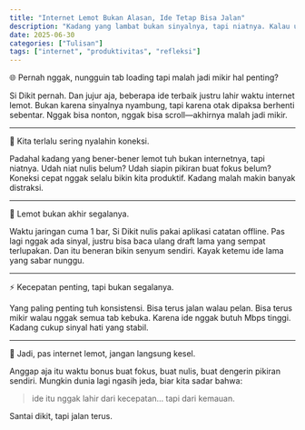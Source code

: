 ```yaml
---
title: "Internet Lemot Bukan Alasan, Ide Tetap Bisa Jalan"
description: "Kadang yang lambat bukan sinyalnya, tapi niatnya. Kalau udah mau mulai, bahkan loading pun bisa jadi waktu mikir."
date: 2025-06-30
categories: ["Tulisan"]
tags: ["internet", "produktivitas", "refleksi"]
---
```


🌐 Pernah nggak, nungguin tab loading tapi malah jadi mikir hal penting?

Si Dikit pernah. Dan jujur aja, beberapa ide terbaik justru lahir waktu internet lemot. Bukan karena sinyalnya nyambung, tapi karena otak dipaksa berhenti sebentar. Nggak bisa nonton, nggak bisa scroll—akhirnya malah jadi mikir.

---

🚫 Kita terlalu sering nyalahin koneksi.

Padahal kadang yang bener-bener lemot tuh bukan internetnya, tapi niatnya. Udah niat nulis belum? Udah siapin pikiran buat fokus belum? Koneksi cepat nggak selalu bikin kita produktif. Kadang malah makin banyak distraksi.

---

📶 Lemot bukan akhir segalanya.

Waktu jaringan cuma 1 bar, Si Dikit nulis pakai aplikasi catatan offline. Pas lagi nggak ada sinyal, justru bisa baca ulang draft lama yang sempat terlupakan. Dan itu beneran bikin senyum sendiri. Kayak ketemu ide lama yang sabar nunggu.

---

⚡ Kecepatan penting, tapi bukan segalanya.

Yang paling penting tuh konsistensi. Bisa terus jalan walau pelan. Bisa terus mikir walau nggak semua tab kebuka. Karena ide nggak butuh Mbps tinggi. Kadang cukup sinyal hati yang stabil.

---

🎯 Jadi, pas internet lemot, jangan langsung kesel.

Anggap aja itu waktu bonus buat fokus, buat nulis, buat dengerin pikiran sendiri. Mungkin dunia lagi ngasih jeda, biar kita sadar bahwa:

> ide itu nggak lahir dari kecepatan… tapi dari kemauan.

Santai dikit, tapi jalan terus.
